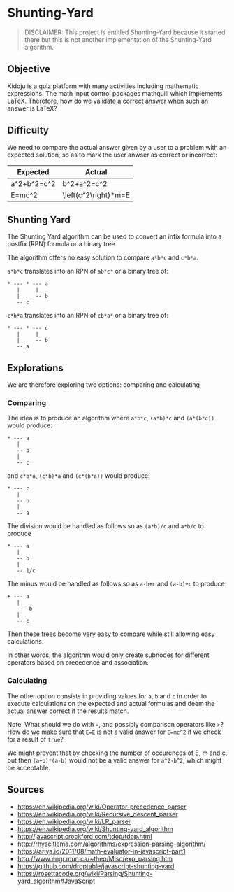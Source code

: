 # Shunting-Yard

> DISCLAIMER: This project is entitled Shunting-Yard because it started there but this is not another implementation of the Shunting-Yard algorithm.

## Objective

Kidoju is a quiz platform with many activities including mathematic expressions.
The math input control packages mathquill which implements LaTeX.
Therefore, how do we validate a correct answer when such an answer is LaTeX?

## Difficulty

We need to compare the actual answer given by a user to a problem with an expected solution, so as to mark the user anwser as correct or incorrect:

|Expected|Actual|
|---|---|
|a^2+b^2=c^2|b^2+a^2=c^2|
|E=mc^2|\left(c^2\right)*m=E|

## Shunting Yard

The Shunting Yard algorithm can be used to convert an infix formula into a postfix (RPN) formula or a binary tree.

The algorithm offers no easy solution to compare ```a*b*c``` and ```c*b*a```.

```a*b*c``` translates into an RPN of ```ab*c*``` or a binary tree of:

```
* --- * --- a
   |     |
   |     -- b
   -- c
```

```c*b*a``` translates into an RPN of ```cb*a*``` or a binary tree of:
           
```
* --- * --- c
   |     |
   |     -- b
   -- a
```
 
## Explorations

We are therefore exploring two options: comparing and calculating

### Comparing

The idea is to produce an algorithm where ```a*b*c```, ```(a*b)*c``` and ```(a*(b*c))``` would produce:

```
* --- a
   |
   -- b
   |
   -- c
```

and ```c*b*a```, ```(c*b)*a``` and ```(c*(b*a))``` would produce:

```
* --- c
   |
   -- b
   |
   -- a
```

The division would be handled as follows so as ```(a*b)/c``` and ```a*b/c``` to produce

```
* --- a
   |
   -- b
   |
   -- 1/c
```

The minus would be handled as follows so as ```a-b+c``` and ```(a-b)+c``` to produce

```
+ --- a
   |
   -- -b
   |
   -- c
```


Then these trees become very easy to compare while still allowing easy calculations.

In other words, the algorithm would only create subnodes for different operators based on precedence and association.

### Calculating

The other option consists in providing values for ```a```, ```b``` and ```c``` in order to execute calculations
on the expected and actual formulas and deem the actual answer correct if the results match.

Note: What should we do with ```=```, and possibly comparison operators like ```>```?
How do we make sure that ```E=E``` is not a valid answer for ```E=mc^2``` if we check for a result of ```true```?

We might prevent that by checking the number of occurences of E, m and c,
but then ```(a+b)*(a-b)``` would not be a valid answer for ```a^2-b^2```, which might be acceptable.

## Sources

   - https://en.wikipedia.org/wiki/Operator-precedence_parser
   - https://en.wikipedia.org/wiki/Recursive_descent_parser
   - https://en.wikipedia.org/wiki/LR_parser
   - https://en.wikipedia.org/wiki/Shunting-yard_algorithm
   - http://javascript.crockford.com/tdop/tdop.html
   - http://rhyscitlema.com/algorithms/expression-parsing-algorithm/
   - https://ariya.io/2011/08/math-evaluator-in-javascript-part1
   - http://www.engr.mun.ca/~theo/Misc/exp_parsing.htm
   - https://github.com/droptable/javascript-shunting-yard
   - https://rosettacode.org/wiki/Parsing/Shunting-yard_algorithm#JavaScript